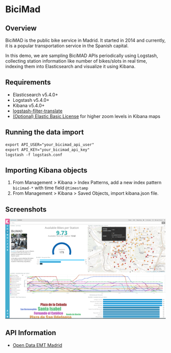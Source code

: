 # BiciMad

## Overview

BiciMAD is the public bike service in Madrid. It started in 2014 and currently, it is a popular transportation service in the Spanish capital.

In this demo, we are sampling BiciMAD APIs periodically using Logstash, collecting station information like number of bikes/slots in real time, indexing them into Elasticsearch and visualize it using Kibana.


## Requirements

- Elasticsearch v5.4.0+
- Logstash v5.4.0+
- Kibana v5.4.0+
- [logstash-filter-translate](https://www.elastic.co/guide/en/logstash/5.4/plugins-filters-translate.html)
- [(Optional) Elastic Basic License](https://www.elastic.co/subscriptions) for higher zoom levels in Kibana maps


## Running the data import
```
export API_USER="your_bicimad_api_user"
export API_KEY="your_bicimad_api_key"
logstash -f logstash.conf
```

## Importing Kibana objects

1. From Management > Kibana > Index Patterns, add a new index pattern `bicimad-*` with time field `@timestamp`
2. From Management > Kibana > Saved Objects, import kibana.json file.


## Screenshots

![Kibana](https://github.com/mcascallares/bicimad-elastic/blob/master/screenshots/kibana.png)

## API Information

- [Open Data EMT Madrid](http://opendata.emtmadrid.es/getdoc/2f7fdbf1-f849-4357-9778-cbd5c4ebc27c/default.aspx)
